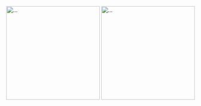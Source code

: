 <img src="https://github.com/duyydang/flutter_chat_ui/assets/33219609/3d25d375-1c22-4c5c-b3bd-0db67cc7e5e6" alt="..." width="250" />
<img src="https://github.com/duyydang/flutter_chat_ui/assets/33219609/07a07fa2-2d3d-4b9e-9821-35c9bfe7b42f" alt="..." width="250" />
